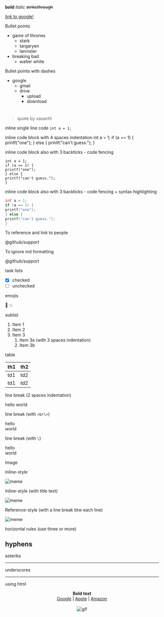 **bold**
*italic*
~~strikethrough~~

[link to google!](http://google.com)

Bullet points
* game of thrones
  * stark
  * targaryen
  * lannister
* breaking bad
  * walter white

Bullet points with dashes
- google
  - gmail
  - drive
    - upload
    - download

# <h1>
## <h2>
###### <h6>

> quote
> by vasanth

inline single line code
`int a = 1;`

inline code block with 4 spaces indentation
    int a = 1;
    if (a == 1) {
      printf("one");
    } else {
      printf("can't guess.");
    }

inline code block also with 3 backticks - code fencing
```
int a = 1;
if (a == 1) {
printf("one");
} else {
printf("can't guess.");
}
```

inline code block also with 3 backticks - code fencing + syntax highlighting
```c
int a = 1;
if (a == 1) {
printf("one");
} else {
printf("can't guess.");
}
```
To reference and link to people

@github/support

To ignore md formatting

\@github/support

task lists

- [x] checked
- [ ] unchecked

emojis

:camel:
:boom:

sublist

1. Item 1
1. Item 2
1. Item 3
   1. Item 3a (with 3 spaces indentation)
   1. Item 3b

table

th1 | th2
--- | ---
td1 | td2
td1 | td2

line break (2 spaces indentation)

hello
world

line break (with `<br\>`)

hello<br/> 
world

line break (with `\`)

hello  
world

Image

Inline-style

![meme](https://media.giphy.com/media/l3mZrofd8Q2SA1I1q/giphy.gif)

Inline-style (with title text)

![meme](https://media.giphy.com/media/l3mZrofd8Q2SA1I1q/giphy.gif "title text")

Reference-style (with a line break btw each line)

![meme][logo]

[logo]: https://media.giphy.com/media/l3mZrofd8Q2SA1I1q/giphy.gif "title text"

horizontal rules (use three or more)

hyphens
---
asteriks
***
underscores
___

using html

<p align="center">
  <b>Bold text</b>
  <br/>
  <a href="http://google.com">Google</a> |
  <a href="http://apple.com">Apple</a> |
  <a href="http://amazon.com">Amazon</a>
  <br/><br/>
  <img src="https://media.giphy.com/media/l3mZrofd8Q2SA1I1q/giphy.gif" alt="gif">
</p>